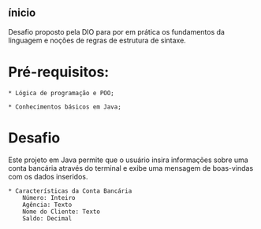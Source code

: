 ## ínicio

Desafio proposto pela DIO para por em prática os fundamentos da linguagem e noções de regras de estrutura de sintaxe.

# Pré-requisitos:

    * Lógica de programação e POO;

    * Conhecimentos básicos em Java;

# Desafio

Este projeto em Java permite que o usuário insira informações sobre uma conta bancária através do terminal e exibe uma mensagem de boas-vindas com os dados inseridos.

    * Características da Conta Bancária
        Número: Inteiro
        Agência: Texto
        Nome do Cliente: Texto
        Saldo: Decimal